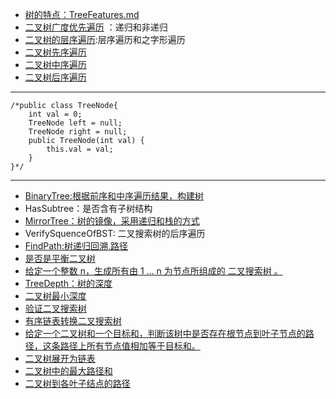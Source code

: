 + [树的特点：TreeFeatures.md](https://github.com/jikwjjw/JAVA-DataStructure/blob/Tree/TreeFeatures.md)
+ [二叉树广度优先遍历](https://github.com/jikwjjw/JAVA-DataStructure/edit/Tree/PrintFromTopToBottom.java) ：递归和非递归
+ [二叉树的层序遍历](https://github.com/jikwjjw/JAVA-DataStructure/blob/Tree/LevelOrder.java):层序遍历和之字形遍历
+ [二叉树先序遍历](https://github.com/jikwjjw/JAVA-DataStructure/blob/Tree/PrintInfort.java)
+ [二叉树中序遍历](https://github.com/jikwjjw/JAVA-DataStructure/blob/Tree/PrintInfmedim.java)
+ [二叉树后序遍历](https://github.com/jikwjjw/JAVA-DataStructure/blob/Tree/PrintBack.java)
------------------------------
```
/*public class TreeNode{
	int val = 0;
	TreeNode left = null;
	TreeNode right = null;
	public TreeNode(int val) {
		this.val = val;
	}
}*/
```
---------------------------------------
+ [BinaryTree:根据前序和中序遍历结果，构建树](https://github.com/jikwjjw/JAVA-DataStructure/blob/Tree/BinaryTree.java)
+ HasSubtree：是否含有子树结构
+ [MirrorTree：树的镜像，采用递归和栈的方式](https://github.com/jikwjjw/JAVA-DataStructure/blob/Tree/MirrorTree.java)
+ VerifySquenceOfBST: 二叉搜索树的后序遍历
+ [FindPath:树递归回溯,路径](https://github.com/jikwjjw/JAVA-DataStructure/blob/Tree/FindPath.java)
+ [是否是平衡二叉树](https://github.com/jikwjjw/JAVA-DataStructure/blob/Tree/IsBalanced_Solution.java)
+ [给定一个整数 n，生成所有由 1 ... n 为节点所组成的 二叉搜索树 。](https://github.com/jikwjjw/JAVA-DataStructure/blob/Tree/GenerateTrees.java)
+ [TreeDepth：树的深度](https://github.com/jikwjjw/JAVA-DataStructure/blob/Tree/TreeDepth.java)
+ [二叉树最小深度](https://github.com/jikwjjw/JAVA-DataStructure/blob/Tree/MinDepth.java)
+ [验证二叉搜索树](https://github.com/jikwjjw/JAVA-DataStructure/blob/Tree/IsValidBST.java)
+ [有序链表转换二叉搜索树](https://github.com/jikwjjw/JAVA-DataStructure/blob/Tree/SortedListToBST.java)
+ [给定一个二叉树和一个目标和，判断该树中是否存在根节点到叶子节点的路径，这条路径上所有节点值相加等于目标和。](https://github.com/jikwjjw/JAVA-DataStructure/blob/Tree/HasPathSum.java)
+ [二叉树展开为链表](https://github.com/jikwjjw/JAVA-DataStructure/blob/Tree/Flatten.java)
+ [二叉树中的最大路径和](https://github.com/jikwjjw/JAVA-DataStructure/blob/Tree/MaxPathSum.java)
+ [二叉树到各叶子结点的路径](https://github.com/jikwjjw/JAVA-DataStructure/blob/Tree/SumNumbers.java)
